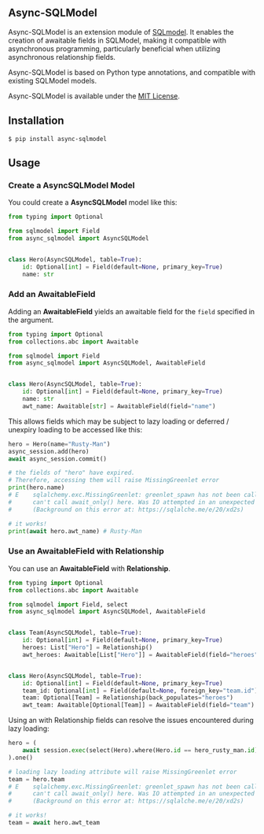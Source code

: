 ## Async-SQLModel

Async-SQLModel is an extension module of [SQLmodel](https://sqlmodel.tiangolo.com/). It enables the creation of awaitable fields in SQLModel, making it compatible with asynchronous programming, particularly beneficial when utilizing asynchronous relationship fields.

Async-SQLModel is based on Python type annotations, and compatible with existing SQLModel models.

Async-SQLModel is available under the [MIT License](./LICENSE).

## Installation

```
$ pip install async-sqlmodel
```

## Usage

### Create a AsyncSQLModel Model

You could create a **AsyncSQLModel** model like this:

```python
from typing import Optional

from sqlmodel import Field
from async_sqlmodel import AsyncSQLModel


class Hero(AsyncSQLModel, table=True):
    id: Optional[int] = Field(default=None, primary_key=True)
    name: str
```

### Add an AwaitableField

Adding an **AwaitableField** yields an awaitable field for the `field` specified in the argument.

```python
from typing import Optional
from collections.abc import Awaitable

from sqlmodel import Field
from async_sqlmodel import AsyncSQLModel, AwaitableField


class Hero(AsyncSQLModel, table=True):
    id: Optional[int] = Field(default=None, primary_key=True)
    name: str
    awt_name: Awaitable[str] = AwaitableField(field="name")
```

This allows fields which may be subject to lazy loading or deferred / unexpiry loading to be accessed like this:

```python
hero = Hero(name="Rusty-Man")
async_session.add(hero)
await async_session.commit()

# the fields of "hero" have expired.
# Therefore, accessing them will raise MissingGreenlet error
print(hero.name)
# E    sqlalchemy.exc.MissingGreenlet: greenlet_spawn has not been called; 
#      can't call await_only() here. Was IO attempted in an unexpected place? 
#      (Background on this error at: https://sqlalche.me/e/20/xd2s) 

# it works!
print(await hero.awt_name) # Rusty-Man
```

### Use an AwaitableField with Relationship

You can use an **AwaitableField** with **Relationship**.

```python
from typing import Optional
from collections.abc import Awaitable

from sqlmodel import Field, select
from async_sqlmodel import AsyncSQLModel, AwaitableField


class Team(AsyncSQLModel, table=True):
    id: Optional[int] = Field(default=None, primary_key=True)
    heroes: List["Hero"] = Relationship()
    awt_heroes: Awaitable[List["Hero"]] = AwaitableField(field="heroes")


class Hero(AsyncSQLModel, table=True):
    id: Optional[int] = Field(default=None, primary_key=True)
    team_id: Optional[int] = Field(default=None, foreign_key="team.id")
    team: Optional[Team] = Relationship(back_populates="heroes")
    awt_team: Awaitable[Optional[Team]] = AwaitableField(field="team")
```

Using an with Relationship fields can resolve the issues encountered during lazy loading:

```python
hero = (
    await session.exec(select(Hero).where(Hero.id == hero_rusty_man.id))
).one()

# loading lazy loading attribute will raise MissingGreenlet error
team = hero.team 
# E    sqlalchemy.exc.MissingGreenlet: greenlet_spawn has not been called; 
#      can't call await_only() here. Was IO attempted in an unexpected place? 
#      (Background on this error at: https://sqlalche.me/e/20/xd2s) 

# it works!
team = await hero.awt_team
```